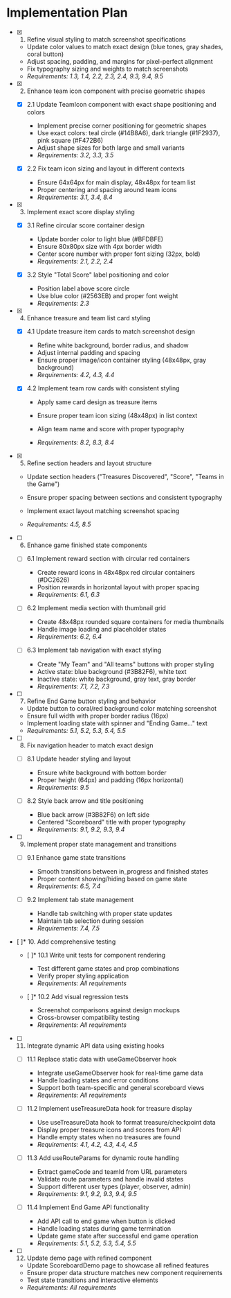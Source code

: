 # Implementation Plan

- [x] 1. Refine visual styling to match screenshot specifications
  - Update color values to match exact design (blue tones, gray shades, coral button)
  - Adjust spacing, padding, and margins for pixel-perfect alignment
  - Fix typography sizing and weights to match screenshots
  - _Requirements: 1.3, 1.4, 2.2, 2.3, 2.4, 9.3, 9.4, 9.5_

- [x] 2. Enhance team icon component with precise geometric shapes
  - [x] 2.1 Update TeamIcon component with exact shape positioning and colors
    - Implement precise corner positioning for geometric shapes
    - Use exact colors: teal circle (#14B8A6), dark triangle (#1F2937), pink square (#F472B6)
    - Adjust shape sizes for both large and small variants
    - _Requirements: 3.2, 3.3, 3.5_

  - [x] 2.2 Fix team icon sizing and layout in different contexts
    - Ensure 64x64px for main display, 48x48px for team list
    - Proper centering and spacing around team icons
    - _Requirements: 3.1, 3.4, 8.4_

- [x] 3. Implement exact score display styling
  - [x] 3.1 Refine circular score container design
    - Update border color to light blue (#BFDBFE)
    - Ensure 80x80px size with 4px border width
    - Center score number with proper font sizing (32px, bold)
    - _Requirements: 2.1, 2.2, 2.4_

  - [x] 3.2 Style "Total Score" label positioning and color
    - Position label above score circle
    - Use blue color (#2563EB) and proper font weight
    - _Requirements: 2.3_

- [x] 4. Enhance treasure and team list card styling
  - [x] 4.1 Update treasure item cards to match screenshot design
    - Refine white background, border radius, and shadow
    - Adjust internal padding and spacing
    - Ensure proper image/icon container styling (48x48px, gray background)
    - _Requirements: 4.2, 4.3, 4.4_

  - [x] 4.2 Implement team row cards with consistent styling
    - Apply same card design as treasure items

    - Ensure proper team icon sizing (48x48px) in list context
    - Align team name and score with proper typography
    - _Requirements: 8.2, 8.3, 8.4_

- [x] 5. Refine section headers and layout structure
  - Update section headers ("Treasures Discovered", "Score", "Teams in the Game")

  - Ensure proper spacing between sections and consistent typography
  - Implement exact layout matching screenshot spacing
  - _Requirements: 4.5, 8.5_

- [ ] 6. Enhance game finished state components
  - [ ] 6.1 Implement reward section with circular red containers
    - Create reward icons in 48x48px red circular containers (#DC2626)
    - Position rewards in horizontal layout with proper spacing
    - _Requirements: 6.1, 6.3_

  - [ ] 6.2 Implement media section with thumbnail grid
    - Create 48x48px rounded square containers for media thumbnails
    - Handle image loading and placeholder states
    - _Requirements: 6.2, 6.4_

  - [ ] 6.3 Implement tab navigation with exact styling
    - Create "My Team" and "All teams" buttons with proper styling
    - Active state: blue background (#3B82F6), white text
    - Inactive state: white background, gray text, gray border
    - _Requirements: 7.1, 7.2, 7.3_

- [ ] 7. Refine End Game button styling and behavior
  - Update button to coral/red background color matching screenshot
  - Ensure full width with proper border radius (16px)
  - Implement loading state with spinner and "Ending Game..." text
  - _Requirements: 5.1, 5.2, 5.3, 5.4, 5.5_

- [ ] 8. Fix navigation header to match exact design
  - [ ] 8.1 Update header styling and layout
    - Ensure white background with bottom border
    - Proper height (64px) and padding (16px horizontal)
    - _Requirements: 9.5_

  - [ ] 8.2 Style back arrow and title positioning
    - Blue back arrow (#3B82F6) on left side
    - Centered "Scoreboard" title with proper typography
    - _Requirements: 9.1, 9.2, 9.3, 9.4_

- [ ] 9. Implement proper state management and transitions
  - [ ] 9.1 Enhance game state transitions
    - Smooth transitions between in_progress and finished states
    - Proper content showing/hiding based on game state
    - _Requirements: 6.5, 7.4_

  - [ ] 9.2 Implement tab state management
    - Handle tab switching with proper state updates
    - Maintain tab selection during session
    - _Requirements: 7.4, 7.5_

- [ ]\* 10. Add comprehensive testing
  - [ ]\* 10.1 Write unit tests for component rendering
    - Test different game states and prop combinations
    - Verify proper styling application
    - _Requirements: All requirements_

  - [ ]\* 10.2 Add visual regression tests
    - Screenshot comparisons against design mockups
    - Cross-browser compatibility testing
    - _Requirements: All requirements_

- [ ] 11. Integrate dynamic API data using existing hooks
  - [ ] 11.1 Replace static data with useGameObserver hook
    - Integrate useGameObserver hook for real-time game data
    - Handle loading states and error conditions
    - Support both team-specific and general scoreboard views
    - _Requirements: All requirements_

  - [ ] 11.2 Implement useTreasureData hook for treasure display
    - Use useTreasureData hook to format treasure/checkpoint data
    - Display proper treasure icons and scores from API
    - Handle empty states when no treasures are found
    - _Requirements: 4.1, 4.2, 4.3, 4.4, 4.5_

  - [ ] 11.3 Add useRouteParams for dynamic route handling
    - Extract gameCode and teamId from URL parameters
    - Validate route parameters and handle invalid states
    - Support different user types (player, observer, admin)
    - _Requirements: 9.1, 9.2, 9.3, 9.4, 9.5_

  - [ ] 11.4 Implement End Game API functionality
    - Add API call to end game when button is clicked
    - Handle loading states during game termination
    - Update game state after successful end game operation
    - _Requirements: 5.1, 5.2, 5.3, 5.4, 5.5_

- [ ] 12. Update demo page with refined component
  - Update ScoreboardDemo page to showcase all refined features
  - Ensure proper data structure matches new component requirements
  - Test state transitions and interactive elements
  - _Requirements: All requirements_
